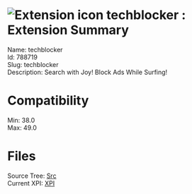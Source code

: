 # ![Extension icon](https://addons.thunderbird.net/user-media/addon_icons/788/788719-64.png?modified=1516090822) techblocker : Extension Summary

Name: techblocker  
Id: 788719  
Slug: techblocker  
Description: Search with Joy! Block Ads While Surfing!
  

# Compatibility
Min: 38.0  
Max: 49.0  

# Files

Source Tree: [Src](C:/Dev/Thunderbird/ThunderKdB/xall/xOther/788719-techblocker/src)  
Current XPI: [XPI](C:/Dev/Thunderbird/ThunderKdB/xall/xOther/788719-techblocker/xpi)  



